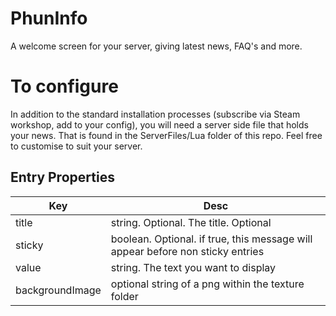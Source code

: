 # PhunInfo

A welcome screen for your server, giving latest news, FAQ's and more.

# To configure

In addition to the standard installation processes (subscribe via Steam workshop, add to your config), you will need a server side file that holds your news. That is found in the ServerFiles/Lua folder of this repo. Feel free to customise to suit your server.

## Entry Properties

| Key     | Desc |
| ---      | ---       |
| title | string. Optional. The title. Optional |
| sticky     | boolean. Optional. if true, this message will appear before non sticky entries |
| value     | string. The text you want to display |
| backgroundImage     | optional string of a png within the texture folder |
